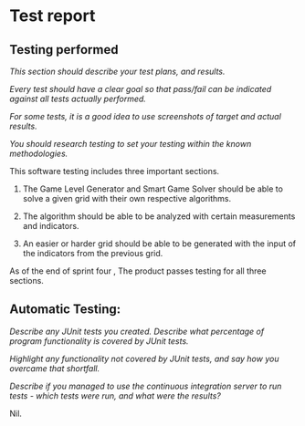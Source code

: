 # Test report  

## Testing performed

*This section should describe your test plans, and results.*

*Every test should have a clear goal so that pass/fail can be indicated against all tests actually performed.*

*For some tests, it is a good idea to use screenshots of target and actual results.*

*You should research testing to set your testing within the known methodologies.*


This software testing includes three important sections. 

1. The Game Level Generator and Smart Game Solver should be able to solve a given grid with their own respective algorithms. 

2. The algorithm should be able to be analyzed with certain measurements and indicators. 

3. An easier or harder grid should be able to be generated with the input of the indicators from the previous grid. 

As of the end of sprint four , The product passes testing for all three sections. 


## Automatic Testing:
*Describe any JUnit tests you created. Describe what percentage of program functionality is covered by JUnit tests.*

*Highlight any functionality not covered by JUnit tests, and say how you overcame that shortfall.*

*Describe if you managed to use the continuous integration server to run tests - which tests were run, and what were the results?* 

Nil. 
